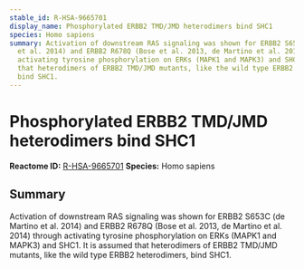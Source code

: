 ```yaml
---
stable_id: R-HSA-9665701
display_name: Phosphorylated ERBB2 TMD/JMD heterodimers bind SHC1
species: Homo sapiens
summary: Activation of downstream RAS signaling was shown for ERBB2 S653C (de Martino
  et al. 2014) and ERBB2 R678Q (Bose et al. 2013, de Martino et al. 2014) through
  activating tyrosine phosphorylation on ERKs (MAPK1 and MAPK3) and SHC1. It is assumed
  that heterodimers of ERBB2 TMD/JMD mutants, like the wild type ERBB2 heterodimers,
  bind SHC1.
---
```


# Phosphorylated ERBB2 TMD/JMD heterodimers bind SHC1
**Reactome ID:** [R-HSA-9665701](https://reactome.org/content/detail/R-HSA-9665701)
**Species:** Homo sapiens

## Summary

Activation of downstream RAS signaling was shown for ERBB2 S653C (de Martino et al. 2014) and ERBB2 R678Q (Bose et al. 2013, de Martino et al. 2014) through activating tyrosine phosphorylation on ERKs (MAPK1 and MAPK3) and SHC1. It is assumed that heterodimers of ERBB2 TMD/JMD mutants, like the wild type ERBB2 heterodimers, bind SHC1.
